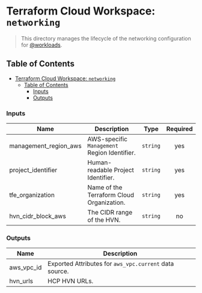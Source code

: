 # Terraform Cloud Workspace: `networking`

> This directory manages the lifecycle of the networking configuration for [@workloads](https://github.com/workloads).

## Table of Contents

<!-- TOC -->
* [Terraform Cloud Workspace: `networking`](#terraform-cloud-workspace--networking)
  * [Table of Contents](#table-of-contents)
    * [Inputs](#inputs)
    * [Outputs](#outputs)
<!-- TOC -->

<!-- BEGIN_TF_DOCS -->
### Inputs

| Name | Description | Type | Required |
|------|-------------|------|:--------:|
| management_region_aws | AWS-specific `Management` Region Identifier. | `string` | yes |
| project_identifier | Human-readable Project Identifier. | `string` | yes |
| tfe_organization | Name of the Terraform Cloud Organization. | `string` | yes |
| hvn_cidr_block_aws | The CIDR range of the HVN. | `string` | no |

### Outputs

| Name | Description |
|------|-------------|
| aws_vpc_id | Exported Attributes for `aws_vpc.current` data source. |
| hvn_urls | HCP HVN URLs. |
<!-- END_TF_DOCS -->

